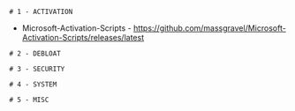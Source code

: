 ```
# 1 - ACTIVATION
```

- Microsoft-Activation-Scripts - https://github.com/massgravel/Microsoft-Activation-Scripts/releases/latest

```
# 2 - DEBLOAT
```

```
# 3 - SECURITY
```

```
# 4 - SYSTEM
```

```
# 5 - MISC
```
